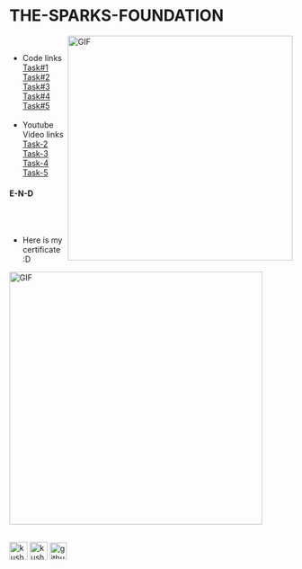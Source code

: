 # THE-SPARKS-FOUNDATION
<img align="right" alt="GIF"  width="400px" src="https://www.thesparksfoundationsingapore.org/images/logo_small.png"/> <br>
- Code links <br>
<a href="https://www.linkedin.com/in/kushal-das-7337421a9/">Task#1</a>             
<a href="https://github.com/Kushal997-das/THE-SPARKS-FOUNDATION/blob/master/Task%232%20The%20spark%20foundation%20.ipynb">Task#2</a><br>
<a href="https://github.com/Kushal997-das/THE-SPARKS-FOUNDATION/blob/master/Task-3/TSF%20Task%233.ipynb">Task#3</a><br>
<a href="https://github.com/Kushal997-das/THE-SPARKS-FOUNDATION/tree/master/Task-4">Task#4</a><br>
<a href="https://github.com/Kushal997-das/THE-SPARKS-FOUNDATION/blob/master/Task-5/Task-5.ipynb">Task#5</a><br><br>
- Youtube Video links <br>
<a href="https://youtu.be/yPUkaPVM2EY">Task-2</a><br>
<a href="https://youtu.be/HV0tD0OQF5w">Task-3</a><br>
<a href="https://youtu.be/UFl8yvJF4qk">Task-4</a><br>
<a href="https://youtu.be/n_asl4kNRcg">Task-5</a><br>
<h4>E-N-D</h4> <br><br>

- Here is my certificate :D
 
 <img align='center' alt="GIF" width='450px' src="https://github.com/Kushal997-das/THE-SPARKS-FOUNDATION/blob/master/certificate/TSF%20GRIP%20Certificate%20Kushal%20Das.jpg"> <br> <br>
 




<p align=left">
<a href="https://www.linkedin.com/in/kushal-das-7337421a9/"><img align="center" src="https://img.favpng.com/15/24/8/linkedin-professional-network-service-clip-art-png-favpng-q49500q2zb8L7VrKSwnzAPEEM.jpg" alt="kushal's linkedin" width="32px" height="31.5px"/></a> 
<a href="https://www.youtube.com/channel/UCIHj6mNCMnSnmWLHOxzIESw?view_as=subscriber" target="blank"><img align="center" src="https://img.favpng.com/18/7/22/scalable-vector-graphics-social-media-youtube-logo-png-favpng-X24i5zHCJkRER9Uik7KY0htRs.jpg" alt="kushal das" height="32" width="32" /></a>
<a href="https://github.com/Kushal997-das" target="blank"><img align="center" src="https://www.flaticon.com/svg/static/icons/svg/25/25231.svg" alt="github" height="30" width="30" /></a>  
</p>





